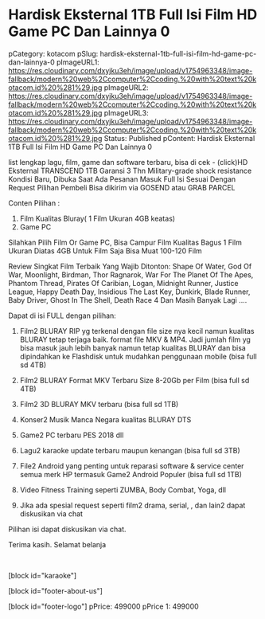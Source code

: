# Hardisk Eksternal 1TB Full Isi Film HD Game PC Dan Lainnya 0

pCategory: kotacom
pSlug: hardisk-eksternal-1tb-full-isi-film-hd-game-pc-dan-lainnya-0
pImageURL1: https://res.cloudinary.com/dxyjku3eh/image/upload/v1754963348/image-fallback/modern%20web%2Ccomputer%2Ccoding.%20with%20text%20kotacom.id%20%281%29.jpg
pImageURL2: https://res.cloudinary.com/dxyjku3eh/image/upload/v1754963348/image-fallback/modern%20web%2Ccomputer%2Ccoding.%20with%20text%20kotacom.id%20%281%29.jpg
pImageURL3: https://res.cloudinary.com/dxyjku3eh/image/upload/v1754963348/image-fallback/modern%20web%2Ccomputer%2Ccoding.%20with%20text%20kotacom.id%20%281%29.jpg
Status: Published
pContent: Hardisk Eksternal 1TB Full Isi Film HD Game PC Dan Lainnya 0

list lengkap lagu, film, game dan software terbaru, bisa di cek -   (click)HD Eksternal TRANSCEND 1TB Garansi 3 Thn
Military-grade shock resistance 
Kondisi Baru, Dibuka Saat Ada Pesanan Masuk
Full Isi Sesuai Dengan Request Pilihan Pembeli
Bisa dikirim via GOSEND atau GRAB PARCEL

Conten Pilihan :
1. Film Kualitas Bluray( 1 Film Ukuran 4GB keatas)
2. Game PC

Silahkan Pilih Film Or Game PC, Bisa Campur
Film Kualitas Bagus 1 Film Ukuran Diatas 4GB
Untuk Film Saja Bisa Muat 100-120 Film

Review Singkat Film Terbaik Yang Wajib Ditonton:
Shape Of Water, God Of War, Moonlight, Birdman, Thor Ragnarok, War For The Planet Of The Apes, Phantom Thread, Pirates Of Caribian, Logan, Midnight Runner, Justice League, Happy Death Day, Insidious The Last Key, Dunkirk, Blade Runner, Baby Driver, Ghost In The Shell, Death Race 4 Dan Masih Banyak Lagi ....

Dapat di isi FULL dengan pilihan:

1. Film2 BLURAY RIP yg terkenal dengan file size nya kecil namun kualitas BLURAY tetap terjaga baik. format file MKV & MP4.
Jadi jumlah film yg bisa masuk jauh lebih banyak namun tetap kualitas BLURAY dan bisa dipindahkan ke Flashdisk untuk mudahkan penggunaan mobile (bisa full sd 4TB)

2. Film2 BLURAY Format MKV Terbaru Size 8-20Gb per Film (bisa full sd 4TB)

3. Film2 3D BLURAY MKV terbaru (bisa full sd 1TB)

4. Konser2 Musik Manca Negara kualitas BLURAY DTS 

5. Game2 PC terbaru PES 2018 dll 

6. Lagu2 karaoke update terbaru maupun kenangan (bisa full sd 3TB)

7. File2 Android yang penting untuk reparasi software & service center semua merk HP termasuk Game2 Android Populer (bisa full sd 1TB)

8. Video Fitness Training seperti ZUMBA, Body Combat, Yoga, dll 

9. Jika ada spesial request seperti film2 drama, serial, , dan lain2 dapat diskusikan via chat

Pilihan isi dapat diskusikan via chat.

Terima kasih. Selamat belanja

&nbsp;

[block id="karaoke"]

[block id="footer-about-us"]

[block id="footer-logo"]
pPrice: 499000
pPrice 1: 499000
